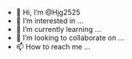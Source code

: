 - 👋 Hi, I’m @Hjg2525
- 👀 I’m interested in ...
- 🌱 I’m currently learning ...
- 💞️ I’m looking to collaborate on ...
- 📫 How to reach me ...

<!---
Hjg2525/Hjg2525 is a ✨







 special ✨ repository because its `README.md` (this file) appears on your GitHub profile.
You can click the Preview link to take a look at your changes.
--->
